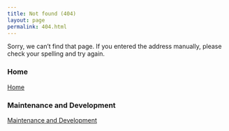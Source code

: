 ```yaml
---
title: Not found (404)
layout: page
permalink: 404.html
---
```


Sorry, we can’t find that page. If you entered the address manually, please check your spelling and try again.

### Home
[Home](/)

### Maintenance and Development
[Maintenance and Development](/maintenanceanddevelopment)